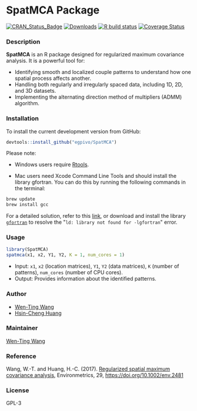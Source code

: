 # SpatMCA Package
[![CRAN_Status_Badge](http://www.r-pkg.org/badges/version/SpatMCA)](https://CRAN.R-project.org/package=SpatMCA)
[![Downloads](http://cranlogs.r-pkg.org/badges/grand-total/SpatMCA)](https://CRAN.R-project.org/package=SpatMCA)
[![R build status](https://github.com/egpivo/SpatMCA/workflows/R-CMD-check/badge.svg)](https://github.com/egpivo/SpatMCA/actions)
[![Coverage Status](https://img.shields.io/codecov/c/github/egpivo/SpatMCA/master.svg)](https://codecov.io/github/egpivo/SpatMCA?branch=master)

### Description

**SpatMCA** is an R package designed for regularized maximum covariance analysis. It is a powerful tool for:

- Identifying smooth and localized couple patterns to understand how one spatial process affects another.
- Handling both regularly and irregularly spaced data, including 1D, 2D, and 3D datasets.
- Implementing the alternating direction method of multipliers (ADMM) algorithm.

### Installation

To install the current development version from GitHub:

```r
devtools::install_github("egpivo/SpatMCA")
```
Please note:
- Windows users require [Rtools](https://cran.r-project.org/bin/windows/Rtools/).

- Mac users need Xcode Command Line Tools and should install the library gfortran. You can do this by running the following commands in the terminal:
```bash
brew update
brew install gcc
```
For a detailed solution, refer to this [link](https://thecoatlessprofessor.com/programming/rcpp-rcpparmadillo-and-os-x-mavericks-lgfortran-and-lquadmath-error/), or download and install the library [`gfortran`](https://github.com/fxcoudert/gfortran-for-macOS/releases) to resolve the "`ld: library not found for -lgfortran`" error.

### Usage
```r
library(SpatMCA)
spatmca(x1, x2, Y1, Y2, K = 1, num_cores = 1)
```
- Input: `x1`, `x2` (location matrices), `Y1`, `Y2` (data matrices), `K` (number of patterns), `num_cores` (number of CPU cores).
- Output: Provides information about the identified patterns.


### Author
 - [Wen-Ting Wang](https://www.linkedin.com/in/wen-ting-wang-6083a17b "Wen-Ting Wang")
 - [Hsin-Cheng Huang](https://sites.stat.sinica.edu.tw/hchuang/)
 
### Maintainer
[Wen-Ting Wang](https://www.linkedin.com/in/wen-ting-wang-6083a17b "Wen-Ting Wang")

### Reference
Wang, W.-T. and Huang, H.-C. (2017). [Regularized spatial maximum covariance analysis](https://arxiv.org/pdf/1705.02716.pdf), Environmetrics, 29, https://doi.org/10.1002/env.2481
 
### License
GPL-3
